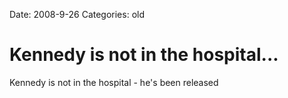 Date: 2008-9-26
Categories: old

# Kennedy is not in the hospital...

Kennedy is not in the hospital - he's been released
